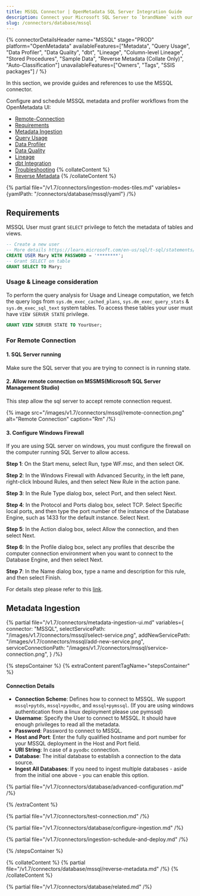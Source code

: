```yaml
---
title: MSSQL Connector | OpenMetadata SQL Server Integration Guide
description: Connect your Microsoft SQL Server to `brandName` with our comprehensive MSSQL connector guide. Step-by-step setup, configuration, and metadata extraction.
slug: /connectors/database/mssql
---
```


{% connectorDetailsHeader
name="MSSQL"
stage="PROD"
platform="OpenMetadata"
availableFeatures=["Metadata", "Query Usage", "Data Profiler", "Data Quality", "dbt", "Lineage", "Column-level Lineage", "Stored Procedures", "Sample Data", "Reverse Metadata (Collate Only)", "Auto-Classification"]
unavailableFeatures=["Owners", "Tags", "SSIS packages"]
/ %}

In this section, we provide guides and references to use the MSSQL connector.

Configure and schedule MSSQL metadata and profiler workflows from the OpenMetadata UI:

- [Remote-Connection](#for-remote-connection)
- [Requirements](#requirements)
- [Metadata Ingestion](#metadata-ingestion)
- [Query Usage](/connectors/ingestion/workflows/usage)
- [Data Profiler](/how-to-guides/data-quality-observability/profiler/workflow)
- [Data Quality](/how-to-guides/data-quality-observability/quality)
- [Lineage](/connectors/ingestion/lineage)
- [dbt Integration](/connectors/ingestion/workflows/dbt)
- [Troubleshooting](/connectors/database/mssql/troubleshooting)
{% collateContent %}
- [Reverse Metadata](#reverse-metadata)
{% /collateContent %}

{% partial file="/v1.7/connectors/ingestion-modes-tiles.md" variables={yamlPath: "/connectors/database/mssql/yaml"} /%}

## Requirements

MSSQL User must grant `SELECT` privilege to fetch the metadata of tables and views.

```sql
-- Create a new user
-- More details https://learn.microsoft.com/en-us/sql/t-sql/statements/create-user-transact-sql?view=sql-server-ver16
CREATE USER Mary WITH PASSWORD = '********';
-- Grant SELECT on table
GRANT SELECT TO Mary;
```

### Usage & Lineage consideration

To perform the query analysis for Usage and Lineage computation, we fetch the query logs from `sys.dm_exec_cached_plans`, `sys.dm_exec_query_stats` &  `sys.dm_exec_sql_text` system tables. To access these tables your user must have `VIEW SERVER STATE` privilege.

```sql
GRANT VIEW SERVER STATE TO YourUser;
```

### For Remote Connection

#### 1. SQL Server running

Make sure the SQL server that you are trying to connect is in running state.

#### 2. Allow remote connection on MSSMS(Microsoft SQL Server Management Studio)

This step allow the sql server to accept remote connection request.

{% image
src="/images/v1.7/connectors/mssql/remote-connection.png"
alt="Remote Connection"
caption="Rm"
/%}

#### 3. Configure Windows Firewall 

If you are using SQL server on windows, you must configure the firewall on the computer running SQL Server to allow access.

**Step 1**: On the Start menu, select Run, type WF.msc, and then select OK.

**Step 2**: In the Windows Firewall with Advanced Security, in the left pane, right-click Inbound Rules, and then select New Rule in the action pane.

**Step 3**: In the Rule Type dialog box, select Port, and then select Next.

**Step 4**: In the Protocol and Ports dialog box, select TCP. Select Specific local ports, and then type the port number of the instance of the Database Engine, such as 1433 for the default instance. Select Next.

**Step 5**: In the Action dialog box, select Allow the connection, and then select Next.

**Step 6**: In the Profile dialog box, select any profiles that describe the computer connection environment when you want to connect to the Database Engine, and then select Next.

**Step 7**: In the Name dialog box, type a name and description for this rule, and then select Finish.

For details step please refer to this [link](https://docs.microsoft.com/en-us/sql/database-engine/configure-windows/configure-a-windows-firewall-for-database-engine-access?view=sql-server-ver15).


## Metadata Ingestion

{% partial 
  file="/v1.7/connectors/metadata-ingestion-ui.md" 
  variables={
    connector: "MSSQL", 
    selectServicePath: "/images/v1.7/connectors/mssql/select-service.png",
    addNewServicePath: "/images/v1.7/connectors/mssql/add-new-service.png",
    serviceConnectionPath: "/images/v1.7/connectors/mssql/service-connection.png",
} 
/%}

{% stepsContainer %}
{% extraContent parentTagName="stepsContainer" %}

#### Connection Details

- **Connection Scheme**: Defines how to connect to MSSQL. We support `mssql+pytds`, `mssql+pyodbc`, and `mssql+pymssql`. (If you are using windows authentication from a linux deployment please use pymssql)
- **Username**: Specify the User to connect to MSSQL. It should have enough privileges to read all the metadata.
- **Password**: Password to connect to MSSQL.
- **Host and Port**: Enter the fully qualified hostname and port number for your MSSQL deployment in the Host and Port field.
- **URI String**: In case of a `pyodbc` connection.
- **Database**: The initial database to establish a connection to the data source.
- **Ingest All Databases**: If you need to ingest multiple databases - aside from the initial one above - you can enable this option.

{% partial file="/v1.7/connectors/database/advanced-configuration.md" /%}

{% /extraContent %}

{% partial file="/v1.7/connectors/test-connection.md" /%}

{% partial file="/v1.7/connectors/database/configure-ingestion.md" /%}

{% partial file="/v1.7/connectors/ingestion-schedule-and-deploy.md" /%}

{% /stepsContainer %}

{% collateContent %}
{% partial file="/v1.7/connectors/database/mssql/reverse-metadata.md" /%}
{% /collateContent %}

{% partial file="/v1.7/connectors/database/related.md" /%}
